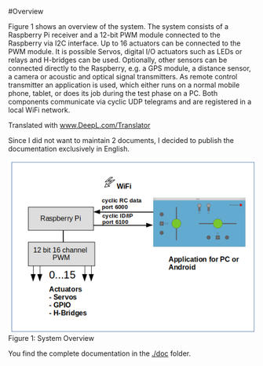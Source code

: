 #Overview

Figure 1 shows an overview of the system. The system consists of a Raspberry Pi receiver and a 12-bit PWM module connected to the Raspberry via I2C interface. Up to 16 actuators can be connected to the PWM module. It is possible 
Servos, digital I/O actuators such as LEDs or relays and H-bridges can be used. Optionally, other sensors can be connected directly to the Raspberry, e.g. a GPS module, a distance sensor, a camera or acoustic and optical signal transmitters. As remote control transmitter an application is used, which either runs on a normal mobile phone, tablet, or does its job during the test phase on a PC. Both components communicate via cyclic UDP telegrams and are registered in a local WiFi network.

Translated with www.DeepL.com/Translator

Since I did not want to maintain 2 documents, I decided to publish the documentation exclusively in English. 


![Overview](./pic/Overview.png  "System Overview")
Figure 1: System Overview

You find the complete documentation in the [./doc](./doc)  folder. 